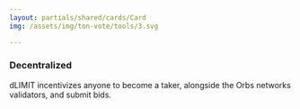 ```yaml
---
layout: partials/shared/cards/Card
img: /assets/img/ton-vote/tools/3.svg

---
```



### Decentralized


dLIMIT incentivizes anyone to become a taker, alongside the Orbs networks validators, and submit bids.
